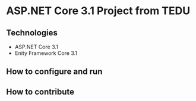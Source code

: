 # ASP.NET Core 3.1 Project from TEDU
## Technologies
- ASP.NET Core 3.1
- Enity Framework Core 3.1
## How to configure and run
## How to contribute